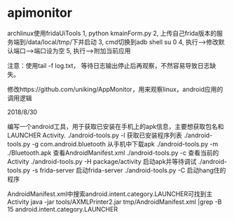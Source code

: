 # apimonitor

archlinux使用fridaUiTools
1, python kmainForm.py
2, 上传自己frida版本的服务端到/data/local/tmp/下并启动
3, cmd切换到adb shell su 0
4, 执行-->修改默认端口-->端口设为空
5, 执行-->附加当前应用



注意：使用tail -f log.txt， 等待日志输出停止后再观察，不然容易导致日志缺失。

修改https://github.com/uniking/AppMonitor，用来观察linux，android应用的调用逻辑


2018/8/30


编写一个android工具，用于获取已安装在手机上的apk信息，主要想获取包名和LAUNCHER Activity.
./android-tools.py -l 获取已安装程序列表
./android-tools.py -g com.android.bluetooth 从手机中下载apk
./android-tools.py -m ./Bluetooth.apk  查看AndroidManifest.xml
./android-tools.py -c 查看当前的Activity
./android-tools.py -H package/activity 启动apk并等待调试
./android-tools.py -s frida-server 启动frida-server
./android-tools.py -C 启动hang住的程序

AndroidManifest.xml中搜索android.intent.category.LAUNCHER可找到主Activity
java -jar tools/AXMLPrinter2.jar tmp/AndroidManifest.xml |grep -B 15 android.intent.category.LAUNCHER
